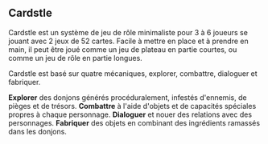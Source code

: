 ## Cardstle

Cardstle est un système de jeu de rôle minimaliste pour 3 à 6 joueurs se jouant avec 2 jeux de 52 cartes. Facile à mettre en place et à prendre en main, il peut être joué comme un jeu de plateau en partie courtes, ou comme un jeu de rôle en partie longues.

Cardstle est basé sur quatre mécaniques, explorer, combattre, dialoguer et fabriquer.

**Explorer** des donjons générés procéduralement, infestés d'ennemis, de pièges et de trésors.
**Combattre** à l'aide d'objets et de capacités spéciales propres à chaque personnage.
**Dialoguer** et nouer des relations avec des personnages.
**Fabriquer** des objets en combinant des ingrédients ramassés dans les donjons.
